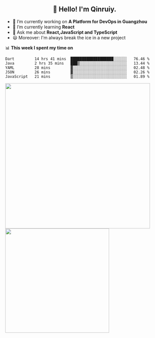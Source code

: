 <h2 align="center">👋 Hello! I'm Qinruiy.</h2>


- 🔭 I’m currently working on **A Platform for DevOps in Guangzhou**
- 🌱 I’m currently learning **React**
- 💬 Ask me about **React,JavaScript and TypeScript**
- 😃 Moreover: I'm always break the ice in a new project

📊 **This week I spent my time on**

<!--START_SECTION:waka-->
```text
Dart         14 hrs 41 mins  ███████████████████░░░░░░   76.46 % 
Java         2 hrs 35 mins   ███▒░░░░░░░░░░░░░░░░░░░░░   13.44 % 
YAML         28 mins         ▓░░░░░░░░░░░░░░░░░░░░░░░░   02.48 % 
JSON         26 mins         ▓░░░░░░░░░░░░░░░░░░░░░░░░   02.26 % 
JavaScript   21 mins         ▒░░░░░░░░░░░░░░░░░░░░░░░░   01.89 % 
```
<!--END_SECTION:waka-->

<p>
<img align="left" width="460" src="https://github-readme-stats.vercel.app/api?username=Qinruiy&custom_title=Qrinruiy's Github Stats&theme=graywhite&hide_border=true"/> <img align="left" width="330" src="https://github-readme-stats.vercel.app/api/top-langs/?username=Qinruiy&layout=compact&theme=graywhite&hide_border=true"/>
</p>
